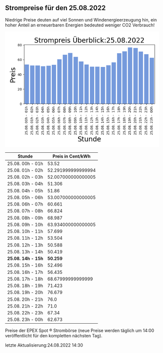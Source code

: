 
## Strompreise für den 25.08.2022

Niedrige Preise deuten auf viel Sonnen und Windenergieerzeugung hin, ein hoher Anteil an erneuerbaren Energien bedeuted weniger CO2 Verbrauch!

![Strompreis übersicht](imgs/strompreis_uebersicht.png)

| Stunde | Preis in Cent/kWh |
|---|---|
| 25.08. 00h -  01h | 53.52 | 
| 25.08. 01h -  02h | 52.291999999999994 | 
| 25.08. 02h -  03h | 52.007000000000005 | 
| 25.08. 03h -  04h | 51.306 | 
| 25.08. 04h -  05h | 51.86 | 
| 25.08. 05h -  06h | 53.007000000000005 | 
| 25.08. 06h -  07h | 60.661 | 
| 25.08. 07h -  08h | 66.824 | 
| 25.08. 08h -  09h | 68.987 | 
| 25.08. 09h -  10h | 63.934000000000005 | 
| 25.08. 10h -  11h | 57.699 | 
| 25.08. 11h -  12h | 53.504 | 
| 25.08. 12h -  13h | 50.588 | 
| 25.08. 13h -  14h | 50.419 | 
| **25.08. 14h -  15h** | **50.259** | 
| 25.08. 15h -  16h | 52.496 | 
| 25.08. 16h -  17h | 56.435 | 
| 25.08. 17h -  18h | 68.67999999999999 | 
| 25.08. 18h -  19h | 71.423 | 
| 25.08. 19h -  20h | 76.679 | 
| 25.08. 20h -  21h | 76.0 | 
| 25.08. 21h -  22h | 71.0 | 
| 25.08. 22h -  23h | 67.34 | 
| 25.08. 23h -  00h | 62.673 | 

Preise der EPEX Spot ® Strombörse (neue Preise werden täglich um 14:00 veröffentlicht für den kompletten nächsten Tag).

letzte Aktualisierung:24.08.2022 14:30
